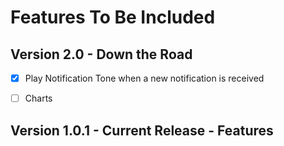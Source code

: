 # Features To Be Included

## Version 2.0 - Down the Road

- [x] Play Notification Tone when a new  notification is received
- [ ] Charts 


## Version 1.0.1 - Current Release - Features

